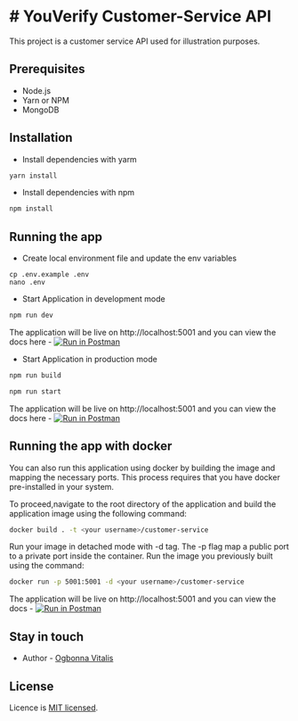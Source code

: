# # YouVerify Customer-Service API

This project is a customer service API used for illustration purposes.

## Prerequisites
- Node.js 
- Yarn or NPM
- MongoDB


## Installation
- Install dependencies with yarm
```bash
yarn install 
```
- Install dependencies with npm
```bash
npm install 
```
## Running the app

- Create local environment file and update the env variables
```shell
cp .env.example .env
nano .env
```
- Start Application in development mode 
```bash
npm run dev
```
The application will be live on http://localhost:5001 and you can view the docs here - [![Run in Postman](https://run.pstmn.io/button.svg)](https://god.gw.postman.com/run-collection/2979665-b9e3cfe1-88ec-4017-8aae-ca4d9406c58e?action=collection%2Ffork&collection-url=entityId%3D2979665-b9e3cfe1-88ec-4017-8aae-ca4d9406c58e%26entityType%3Dcollection%26workspaceId%3Dd0d30f99-ced4-46e0-a9a5-a6ef9b0591ea)

- Start Application in production mode
```bash
npm run build
```

```bash
npm run start
```

The application will be live on http://localhost:5001 and you can view the docs here - [![Run in Postman](https://run.pstmn.io/button.svg)](https://god.gw.postman.com/run-collection/2979665-b9e3cfe1-88ec-4017-8aae-ca4d9406c58e?action=collection%2Ffork&collection-url=entityId%3D2979665-b9e3cfe1-88ec-4017-8aae-ca4d9406c58e%26entityType%3Dcollection%26workspaceId%3Dd0d30f99-ced4-46e0-a9a5-a6ef9b0591ea)

## Running the app with docker

You can also run this application using docker by building the image and mapping the necessary ports. This process requires that you have docker pre-installed in your system.
 
To proceed,navigate to the root directory of the application and build the application image using the following command:

```bash
docker build . -t <your username>/customer-service
```
Run your image in detached mode with -d tag. The -p flag map a public port to a private port inside the container. Run the image you previously built using the command:

```bash
docker run -p 5001:5001 -d <your username>/customer-service
```

The application will be live on http://localhost:5001 and you can view the docs - [![Run in Postman](https://run.pstmn.io/button.svg)](https://god.gw.postman.com/run-collection/2979665-b9e3cfe1-88ec-4017-8aae-ca4d9406c58e?action=collection%2Ffork&collection-url=entityId%3D2979665-b9e3cfe1-88ec-4017-8aae-ca4d9406c58e%26entityType%3Dcollection%26workspaceId%3Dd0d30f99-ced4-46e0-a9a5-a6ef9b0591ea)

## Stay in touch

- Author - [Ogbonna Vitalis](agavitalisogbonna@gmail.com)

## License

Licence is [MIT licensed](LICENSE).
